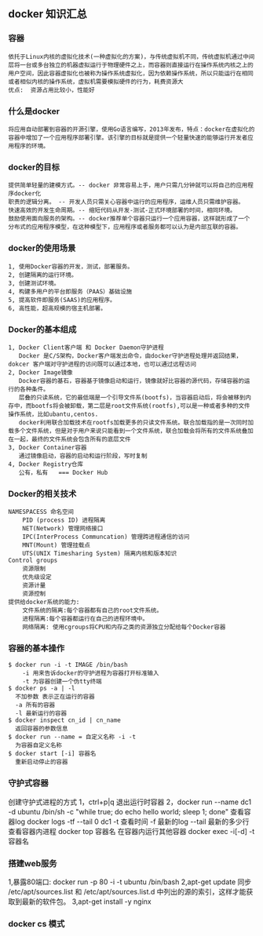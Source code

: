 ## docker 知识汇总
### 容器
    依托于Linux内核的虚拟化技术(一种虚拟化的方案)，与传统虚拟机不同，传统虚拟机通过中间层将一台或多台独立的机器虚拟运行于物理硬件之上，而容器则直接运行在操作系统内核之上的用户空间，因此容器虚拟化也被称为操作系统虚拟化，因为依赖操作系统，所以只能运行在相同或者相似内核的操作系统，虚拟机需要模拟硬件的行为，耗费资源大
    优点:  资源占用比较小，性能好
### 什么是docker
    将应用自动部署到容器的开源引擎，使用Go语言编写，2013年发布，特点：docker在虚拟化的容器中增加了一个应用程序部署引擎。该引擎的目标就是提供一个轻量快速的能够运行开发者应用程序的环境。
### docker的目标    
    提供简单轻量的建模方式。-- docker 非常容易上手，用户只需几分钟就可以将自己的应用程序docker化
    职责的逻辑分离。 -- 开发人员只需关心容器中运行的应用程序，运维人员只需维护容器。
    快速高效的开发生命周期。-- 缩短代码从开发-测试-正式环境部署的时间，相同环境。
    鼓励使用面向服务的架构。-- docker推荐单个容器只运行一个应用容器，这样就形成了一个分布式的应用程序模型，在这种模型下，应用程序或者服务都可以认为是内部互联的容器。  
### docker的使用场景
    1, 使用Docker容器的开发，测试，部署服务。
    2, 创建隔离的运行环境。
    3, 创建测试环境。
    4, 构建多用户的平台即服务（PAAS）基础设施
    5, 提高软件即服务(SAAS)的应用程序。
    6, 高性能，超高规模的宿主机部署。
### Docker的基本组成
    1, Docker Client客户端 和 Docker Daemon守护进程
       Docker 是C/S架构，Docker客户端发出命令，由docker守护进程处理并返回结果，dokcer 客户端对守护进程的访问既可以通过本地，也可以通过远程访问
    2, Docker Image镜像
       Docker容器的基石，容器基于镜像启动和运行，镜像就好比容器的源代码，存储容器的运行的各种条件。
       层叠的只读系统，它的最低端是一个引导文件系(bootfs)，当容器启动后，将会被移到内存中，而bootfs将会被卸载，第二层是root文件系统(rootfs),可以是一种或者多种的文件操作系统，比如ubantu,centos.
       docker利用联合加载技术在rootfs加载更多的只读文件系统。联合加载指的是一次同时加载多个文件系统，但是对于用户来说只能看到一个文件系统，联合加载会将所有的文件系统叠加在一起，最终的文件系统会包含所有的底层文件
    3, Docker Container容器
       通过镜像启动，容器的启动和运行阶段，写时复制
    4, Docker Registry仓库
       公有，私有   === Docker Hub
### Docker的相关技术
    NAMESPACESS 命名空间
        PID (process ID) 进程隔离
        NET(Network) 管理网络接口
        IPC(InterProcess Communcation) 管理跨进程通信的访问
        MNT(Mount) 管理挂载点
        UTS(UNIX Timesharing System) 隔离内核和版本知识
    Control groups
        资源限制
        优先级设定
        资源计量
        资源控制
    提供给docker系统的能力: 
        文件系统的隔离:每个容器都有自己的root文件系统。
        进程隔离:每个容器都运行在自己的进程环境中。
        网络隔离: 使用cgroups将CPU和内存之类的资源独立分配给每个Docker容器
### 容器的基本操作
    $ docker run -i -t IMAGE /bin/bash
        -i 用来告诉docker的守护进程为容器打开标准输入
        -t 为容器创建一个伪tty终端
    $ docker ps -a | -l
      不加参数 表示正在运行的容器
      -a 所有的容器
      -l 最新运行的容器
    $ docker inspect cn_id | cn_name
      返回容器的参数信息
    $ docker run --name = 自定义名称 -i -t
      为容器自定义名称
    $ docker start [-i] 容器名
      重新启动停止的容器
### 守护式容器 
创建守护式进程的方式
1，ctrl+p|q 退出运行时容器
2，docker run --name dc1 -d ubuntu /bin/sh -c "while true; do echo hello world; sleep     1; done" 
查看容器log
docker logs -tf --tail 0 dc1
-t 查看时间
-f 最新的log
--tail 最新的多少行
查看容器内进程
docker top 容器名
在容器内运行其他容器
docker exec -i[-d] -t 容器名

### 搭建web服务
1,暴露80端口: docker run -p 80 -i -t ubuntu /bin/bash
2,apt-get update
同步 /etc/apt/sources.list 和 /etc/apt/sources.list.d 中列出的源的索引，这样才能获取到最新的软件包。
3,apt-get install -y nginx

### docker cs 模式





    